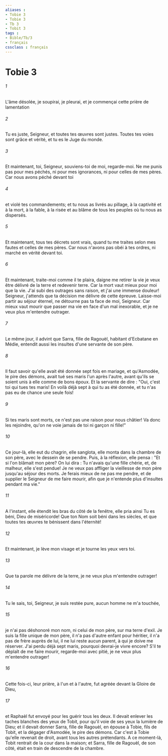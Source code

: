 ```yaml
---
aliases : 
- Tobie 3
- Tobie 3
- Tb 3
- Tobit 3
tags : 
- Bible/Tb/3
- français
cssclass : français
---
```


# Tobie 3

###### 1
L'âme désolée, je soupirai, je pleurai, et je commençai cette prière de lamentation
###### 2
Tu es juste, Seigneur, et toutes tes œuvres sont justes. Toutes tes voies sont grâce et vérité, et tu es le Juge du monde.
###### 3
Et maintenant, toi, Seigneur, souviens-toi de moi, regarde-moi. Ne me punis pas pour mes péchés, ni pour mes ignorances, ni pour celles de mes pères. Car nous avons péché devant toi
###### 4
et violé tes commandements; et tu nous as livrés au pillage, à la captivité et à la mort, à la fable, à la risée et au blâme de tous les peuples où tu nous as dispersés.
###### 5
Et maintenant, tous tes décrets sont vrais, quand tu me traites selon mes fautes et celles de mes pères. Car nous n'avons pas obéi à tes ordres, ni marché en vérité devant toi.
###### 6
Et maintenant, traite-moi comme il te plaira, daigne me retirer la vie je veux être délivré de la terre et redevenir terre. Car la mort vaut mieux pour moi que la vie. J'ai subi des outrages sans raison, et j'ai une immense douleur! Seigneur, j'attends que ta décision me délivre de cette épreuve. Laisse-moi partir au séjour éternel, ne détourne pas ta face de moi, Seigneur. Car mieux vaut mourir que passer ma vie en face d'un mal inexorable, et je ne veux plus m'entendre outrager.
###### 7
Le même jour, il advint que Sarra, fille de Ragouèl, habitant d'Ecbatane en Médie, entendit aussi les insultes d'une servante de son père.
###### 8
Il faut savoir qu'elle avait été donnée sept fois en mariage, et qu'Asmodée, le pire des démons, avait tué ses maris l'un après l'autre, avant qu'ils se soient unis à elle comme de bons époux. Et la servante de dire : "Oui, c'est toi qui tues tes maris! En voilà déjà sept à qui tu as été donnée, et tu n'as pas eu de chance une seule fois!
###### 9
Si tes maris sont morts, ce n'est pas une raison pour nous châtier! Va donc les rejoindre, qu'on ne voie jamais de toi ni garçon ni fille!"
###### 10
Ce jour-là, elle eut du chagrin, elle sanglota, elle monta dans la chambre de son père, avec le dessein de se pendre. Puis, à la réflexion, elle pensa : "Et si l'on blâmait mon père? On lui dira : Tu n'avais qu'une fille chérie, et, de malheur, elle s'est pendue! Je ne veux pas affliger la vieillesse de mon père jusqu'au séjour des morts. Je ferais mieux de ne pas me pendre, et de supplier le Seigneur de me faire mourir, afin que je n'entende plus d'insultes pendant ma vie."
###### 11
A l'instant, elle étendit les bras du côté de la fenêtre, elle pria ainsi Tu es béni, Dieu de miséricorde! Que ton Nom soit béni dans les siècles, et que toutes tes œuvres te bénissent dans l'éternité!
###### 12
Et maintenant, je lève mon visage et je tourne les yeux vers toi.
###### 13
Que ta parole me délivre de la terre, je ne veux plus m'entendre outrager!
###### 14
Tu le sais, toi, Seigneur, je suis restée pure, aucun homme ne m'a touchée,
###### 15
je n'ai pas déshonoré mon nom, ni celui de mon père, sur ma terre d'exil. Je suis la fille unique de mon père, il n'a pas d'autre enfant pour héritier, il n'a pas de frère auprès de lui, il ne lui reste aucun parent, à qui je doive me réserver. J'ai perdu déjà sept maris, pourquoi devrai-je vivre encore? S'il te déplaît de me faire mourir, regarde-moi avec pitié, je ne veux plus m'entendre outrager!
###### 16
Cette fois-ci, leur prière, à l'un et à l'autre, fut agréée devant la Gloire de Dieu,
###### 17
et Raphaèl fut envoyé pour les guérir tous les deux. Il devait enlever les taches blanches des yeux de Tobit, pour qu'il voie de ses yeux la lumière de Dieu; et il devait donner Sarra, fille de Ragouèl, en épouse à Tobie, fils de Tobit, et la dégager d'Asmodée, le pire des démons. Car c'est à Tobie qu'elle revenait de droit, avant tous les autres prétendants. A ce moment-là, Tobit rentrait de la cour dans la maison; et Sarra, fille de Ragouèl, de son côté, était en train de descendre de la chambre.

